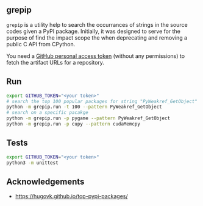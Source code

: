 ## grepip

`grepip` is a utility help to search the occurrances of strings in the source codes given a PyPI package.
Initially, it was designed to serve for the purpose of find the impact scope the when deprecating and removing a public C API from CPython.

You need a [GitHub personal access token](https://docs.github.com/en/authentication/keeping-your-account-and-data-secure/managing-your-personal-access-tokens) (without any permissions) to fetch the artifact URLs for a repository.

## Run

```bash
export GITHUB_TOKEN="<your token>"
# search the top 100 popular packages for string "PyWeakref_GetObject"
python -m grepip.run -t 100 --pattern PyWeakref_GetObject
# search on a specific pacakge
python -m grepip.run -p pygame --pattern PyWeakref_GetObject
python -m grepip.run -p cupy --pattern cudaMemcpy
```

## Tests

```bash
export GITHUB_TOKEN="<your token>"
python3 -m unittest
```

## Acknowledgements

- https://hugovk.github.io/top-pypi-packages/
